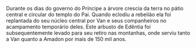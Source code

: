 ﻿Durante os dias do governo do Príncipe a árvore crescia da terra no pátio central e circular do templo do Pai. Quando eclodiu a rebelião ela foi replantada do seu núcleo central por Van e seus companheiros no acampamento temporário deles. Este arbusto de Edêntia foi subsequentemente levado para seu retiro nas montanhas, onde serviu tanto a Van quanto a Amadon por mais de 150 mil anos.